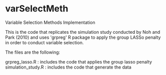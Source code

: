 # varSelectMeth
Variable Selection Methods Implementation

This is the code that replicates the simulation study conducted by Noh and Park (2010) and uses 'grpreg' R package to apply the group LASSo penalty in order to conduct variable selection.

The files are the following: 

grpreg_lasso.R : includes the code that applies the group lasso penalty
simulation_study.R : includes the code that generate the data
